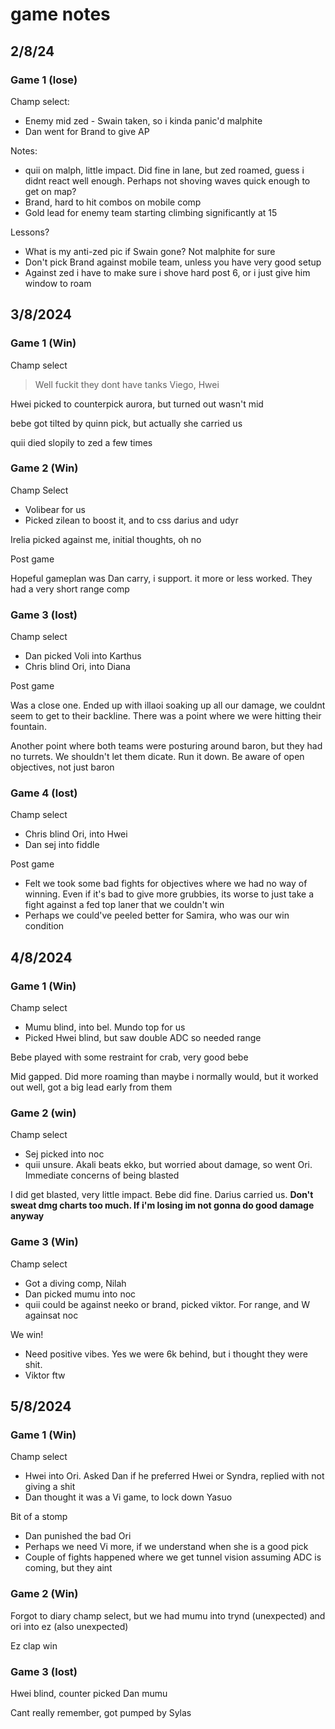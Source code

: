 #  game notes

## 2/8/24

### Game 1 (lose)

Champ select:
- Enemy mid zed - Swain taken, so i kinda panic'd malphite
- Dan went for Brand to give AP

Notes:
- quii on malph, little impact. Did fine in lane, but zed roamed, guess i didnt react well enough. Perhaps not shoving waves quick enough to get on map?
- Brand, hard to hit combos on mobile comp
- Gold lead for enemy team starting climbing significantly at 15

Lessons?
- What is my anti-zed pic if Swain gone? Not malphite for sure
- Don't pick Brand against mobile team, unless you have very good setup
- Against zed i have to make sure i shove hard post 6, or i just give him window to roam


## 3/8/2024

### Game 1 (Win)

Champ select

> Well fuckit they dont have tanks
Viego, Hwei

Hwei picked to counterpick aurora, but turned out wasn't mid

bebe got tilted by quinn pick, but actually she carried us

quii died slopily to zed a few times

### Game 2 (Win)

Champ Select
- Volibear for us
- Picked zilean to boost it, and to css darius and udyr

Irelia picked against me, initial thoughts, oh no

Post game

Hopeful gameplan was Dan carry, i support. it more or less worked. They had a very short range comp

### Game 3 (lost)

Champ select
- Dan picked Voli into Karthus
- Chris blind Ori, into Diana

Post game

Was a close one. Ended up with illaoi soaking up all our damage, we couldnt seem to get to their backline. There was a point where we were hitting their fountain. 

Another point where both teams were posturing around baron, but they had no turrets. We shouldn't let them dicate. Run it down. Be aware of open objectives, not just baron

### Game 4 (lost)

Champ select
- Chris blind Ori, into Hwei
- Dan sej into fiddle

Post game
- Felt we took some bad fights for objectives where we had no way of winning. Even if it's bad to give more grubbies, its worse to just take a fight against a fed top laner that we couldn't win
- Perhaps we could've peeled better for Samira, who was our win condition

## 4/8/2024

### Game 1 (Win)

Champ select
- Mumu blind, into bel. Mundo top for us
- Picked Hwei blind, but saw double ADC so needed range

Bebe played with some restraint for crab, very good bebe

Mid gapped. Did more roaming than maybe i normally would, but it worked out well, got a big lead early from them

### Game 2 (win)

Champ select
- Sej picked into noc
- quii unsure. Akali beats ekko, but worried about damage, so went Ori. Immediate concerns of being blasted

I did get blasted, very little impact. Bebe did fine. Darius carried us. **Don't sweat dmg charts too much. If i'm losing im not gonna do good damage anyway**

### Game 3 (Win)

Champ select
- Got a diving comp, Nilah
- Dan picked mumu into noc
- quii could be against neeko or brand, picked viktor. For range, and W againsat noc

We win!
- Need positive vibes. Yes we were 6k behind, but i thought they were shit.
- Viktor ftw

## 5/8/2024

### Game 1 (Win)

Champ select
- Hwei into Ori. Asked Dan if he preferred Hwei or Syndra, replied with not giving a shit
- Dan thought it was a Vi game, to lock down Yasuo

Bit of a stomp
- Dan punished the bad Ori
- Perhaps we need Vi more, if we understand when she is a good pick
- Couple of fights happened where we get tunnel vision assuming ADC is coming, but they aint

### Game 2 (Win)

Forgot to diary champ select, but we had mumu into trynd (unexpected) and ori into ez (also unexpected)

Ez clap win

### Game 3 (lost)

Hwei blind, counter picked
Dan mumu

Cant really remember, got pumped by Sylas
